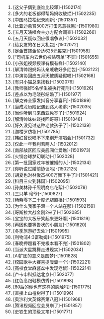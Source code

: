
1. [这父子俩到底谁比较犟]-[1502174]
1. [多大的老板都得帮妈妈收破烂]-[1502235]
1. [中国马拉松纪录刷新]-[1501357]
1. [比亚迪悬赏500万打击恶意抹黑]-[1501980]
1. [五月天演唱会主办方配合调查]-[1502266]
1. [五月天疑似回应假唱争议]-[1502032]
1. [给女友的冬日大礼包]-[1502072]
1. [足金首饰金价达625元每克]-[1501958]
1. [“司机车内去世仍被贴罚单”不实]-[1501655]
1. [小孩姐视频授课有模有样]-[1502140]
1. [解清帅跟妈妈认亲戚收好多红包]-[1502122]
1. [中演协回应五月天被质疑假唱]-[1502168]
1. [有只小猫总来找我]-[1502076]
1. [教师强奸5名学生被执行死刑]-[1501926]
1. [差点以为毛晓彤结婚了]-[1501977]
1. [解克锋全家发抖音分享喜讯]-[1501899]
1. [当成龙历险记遇到路人老爹]-[1502035]
1. [当你听到马来西亚免签了]-[1501924]
1. [解清帅妹妹谈找回哥哥]-[1501848]
1. [好久没见过这种老款孩子了]-[1502139]
1. [迦楼罗仿妆]-[1501785]
1. [韩红曾说唱不下来别开演唱会]-[1501732]
1. [仅此一年我判若两人]-[1502012]
1. [南部战区回应美舰闯仁爱礁]-[1501973]
1. [火锅台球梦幻联动]-[1502028]
1. [第一批回家过年被催婚的人]-[1502134]
1. [你听说过婚前协议吗]-[1502125]
1. [胡夏也对林俊杰400万舞下手了]-[1501421]
1. [科目三火到韩国]-[1502095]
1. [孙美林孙千照明商店花絮]-[1502078]
1. [三只羊 玲爷]-[1500827]
1. [杨紫零下二十度光腿直播]-[1501593]
1. [为什么我家子涵一个人站在那]-[1502159]
1. [哥斯拉大战金刚2来了]-[1502085]
1. [宝宝的大板牙笑起来更好看]-[1501819]
1. [再困也要等告状的小朋友]-[1501820]
1. [冬季旅游好去处]-[1501995]
1. [利物浦4:3富勒姆]-[1501975]
1. [春晚押题看不完根本看不完]-[1501802]
1. [当派大星跳舞走进现实]-[1502034]
1. [AI扩图的意义是圆梦]-[1501828]
1. [校园歌手大赛喜提暖壶一个]-[1502221]
1. [高校食堂麻酱盆中发现老鼠]-[1502214]
1. [卢卡申科抵达北京]-[1502077]
1. [红色高跟鞋模仿秀]-[1501898]
1. [80后的你也有这样的感触吗]-[1501775]
1. [直接上山楂树得了]-[1501996]
1. [奥沙利文英锦赛第八冠]-[1501968]
1. [腾讯视频回应会员崩了]-[1501857]
1. [史铁生的顶级文笔]-[1501771]
